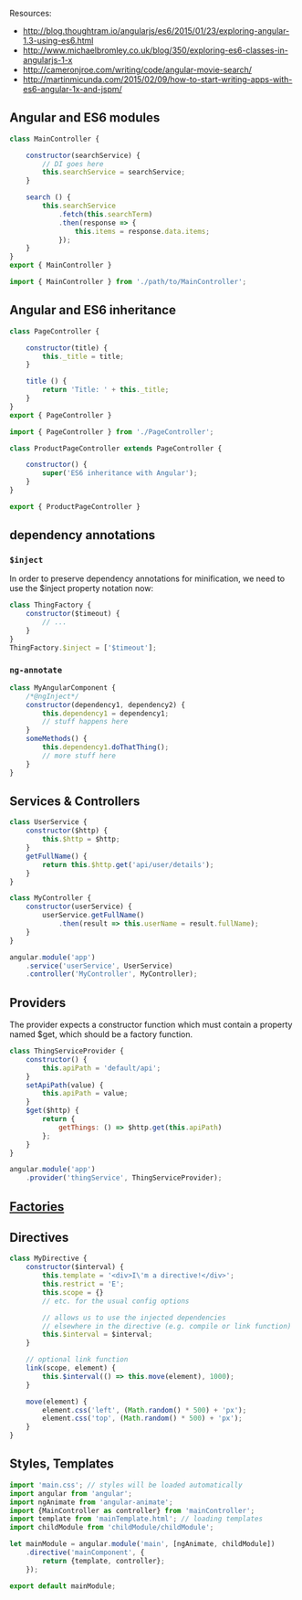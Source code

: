 Resources:
- http://blog.thoughtram.io/angularjs/es6/2015/01/23/exploring-angular-1.3-using-es6.html
- http://www.michaelbromley.co.uk/blog/350/exploring-es6-classes-in-angularjs-1-x
- http://cameronjroe.com/writing/code/angular-movie-search/
- http://martinmicunda.com/2015/02/09/how-to-start-writing-apps-with-es6-angular-1x-and-jspm/

## Angular and ES6 modules

```js
class MainController {

    constructor(searchService) {
    	// DI goes here
        this.searchService = searchService;
    }

    search () {
        this.searchService
            .fetch(this.searchTerm)
            .then(response => {
                this.items = response.data.items;
            });
    }
}
export { MainController }
```

```js
import { MainController } from './path/to/MainController';
```

## Angular and ES6 inheritance

```js
class PageController {

    constructor(title) {
        this._title = title;
    }

    title () {
        return 'Title: ' + this._title;
    }
}
export { PageController }
```

```js
import { PageController } from './PageController';

class ProductPageController extends PageController {

    constructor() {
        super('ES6 inheritance with Angular');
    }
}

export { ProductPageController }
```

## dependency annotations
### `$inject`
In order to preserve dependency annotations for minification, we need to use the $inject property notation now:

```js
class ThingFactory {
    constructor($timeout) {
        // ...
    }
}
ThingFactory.$inject = ['$timeout'];
```

### `ng-annotate`
```js
class MyAngularComponent {
    /*@ngInject*/
    constructor(dependency1, dependency2) {
        this.dependency1 = dependency1;
        // stuff happens here
    }
    someMethods() {
        this.dependency1.doThatThing();
        // more stuff here
    }
}
```

## Services & Controllers

```js
class UserService {
    constructor($http) {
        this.$http = $http;
    }
    getFullName() {
        return this.$http.get('api/user/details');
    }
}

class MyController {
    constructor(userService) {
        userService.getFullName()
            .then(result => this.userName = result.fullName);
    }
}

angular.module('app')
    .service('userService', UserService)
    .controller('MyController', MyController);
```
## Providers
The provider expects a constructor function which must contain a property named $get, which should be a factory function.
```js
class ThingServiceProvider {
    constructor() {
        this.apiPath = 'default/api';
    }
    setApiPath(value) {
        this.apiPath = value;
    }
    $get($http) {
        return {
            getThings: () => $http.get(this.apiPath)
        };
    }
}

angular.module('app')
    .provider('thingService', ThingServiceProvider);
```

## [Factories](http://www.michaelbromley.co.uk/blog/350/exploring-es6-classes-in-angularjs-1-x#_section-factories)


## Directives
```js
class MyDirective {
    constructor($interval) {
        this.template = '<div>I\'m a directive!</div>'; 
        this.restrict = 'E'; 
        this.scope = {} 
        // etc. for the usual config options 

        // allows us to use the injected dependencies 
        // elsewhere in the directive (e.g. compile or link function) 
        this.$interval = $interval; 
    } 

    // optional link function 
    link(scope, element) { 
        this.$interval(() => this.move(element), 1000); 
    } 

    move(element) {
        element.css('left', (Math.random() * 500) + 'px'); 
        element.css('top', (Math.random() * 500) + 'px'); 
    } 
}
```

## Styles, Templates

```js
import 'main.css'; // styles will be loaded automatically
import angular from 'angular';
import ngAnimate from 'angular-animate';
import {MainController as controller} from 'mainController';
import template from 'mainTemplate.html'; // loading templates
import childModule from 'childModule/childModule';

let mainModule = angular.module('main', [ngAnimate, childModule])
    .directive('mainComponent', {
        return {template, controller};
    });

export default mainModule;
```